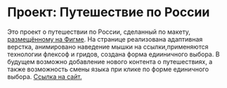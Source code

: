 # Проект: Путешествие по России

Это проект о путешествии по России, сделанный по макету, [размещённому на Фигме](https://www.figma.com/file/5S2WSbEFL6awjVWJ0NWL8Q/Sprint-3_-Russia-_-desktop-mobile?node-id=28503%3A0). На странице реализована адаптивная верстка, анимировано наведение мышки на ссылки,применяются технологии флексоф и гридов, создана форма едииничного выбора. В будущем возможно добавление нового контента о путешествиях, а также возможность смены языка при клике по форме единичного выбора. [Ссылка на сайт.](https://frenchtomatofrommoscow.github.io/russian-travel/)
